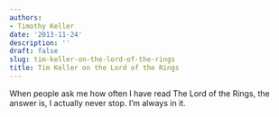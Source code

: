```yaml
---
authors:
- Timothy Keller
date: '2013-11-24'
description: ''
draft: false
slug: tim-keller-on-the-lord-of-the-rings
title: Tim Keller on the Lord of the Rings
---
```

When people ask me how often I have read The Lord of the Rings, the answer is, I actually never stop. I’m always in it.



